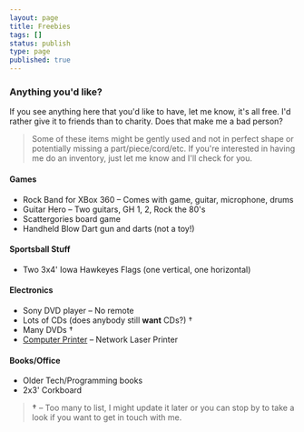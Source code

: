 ```yaml
---
layout: page
title: Freebies
tags: []
status: publish
type: page
published: true
---
```


### Anything you'd like?

If you see anything here that you'd like to have, let me know, it's all free. I'd rather give it to friends than to charity. Does that make me a bad person?

> Some of these items might be gently used and not in perfect shape or potentially missing a part/piece/cord/etc. If you're interested in having me do an inventory, just let me know and I'll check for you.

#### Games

* Rock Band for XBox 360 – Comes with game, guitar, microphone, drums
* Guitar Hero – Two guitars, GH 1, 2, Rock the 80's
* Scattergories board game
* Handheld Blow Dart gun and darts (not a toy!)

#### Sportsball Stuff

* Two 3x4' Iowa Hawkeyes Flags (one vertical, one horizontal)

#### Electronics

* Sony DVD player – No remote
* Lots of CDs (does anybody still **want** CDs?) &dagger;
* Many DVDs &dagger;
* [Computer Printer](http://www.brother-usa.com/Printer/ModelDetail/1/HL2070N/Overview#.UxONmPSwJZI) – Network Laser Printer

#### Books/Office

* Older Tech/Programming books 
* 2x3' Corkboard

> **&dagger;** &ndash; Too many to list, I might update it later or you can stop by to take a look if you want to get in touch with me.
